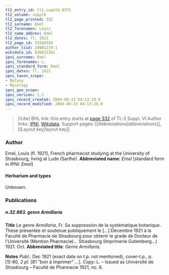 ```yaml
---
tl2_entry_id: tl2_suppl6_0371
tl2_volume: suppl6
tl2_page_printed: 332
tl2_surname: Emel
tl2_forenames: Louis
tl2_name_abbrev: Emel
tl2_dates: fl. 1921
tl2_page_id: 33260320
author_lsid: 20001219-1
wikidata_id: Q36612381
ipni_surname: Emel
ipni_forenames: L.
ipni_standard_form: Emel
ipni_dates: fl. 1921
ipni_taxon_scope: 
- Botany
- Mycology
ipni_geo_scope: 
ipni_version: 1.1
ipni_record_created: 2004-09-23 04:13:29.0
ipni_record_modified: 2004-09-23 04:13:29.0
---
```


> [!cite] BHL link: this entry starts at [page 332](https://www.biodiversitylibrary.org/page/33260320) of TL-2 Suppl. VI
> Author links: [IPNI](https://www.ipni.org/a/20001219-1), [Wikidata](https://www.wikidata.org/wiki/Q36612381). Support pages: [[Abbreviations|abbreviations]], [[Layout key|layout key]]

### Author

Emel, Louis (fl. 1921), French pharmacist studying at the University of Strasbourg, living at Lude (Sarthe). 
**Abbreviated name**: *Emel* \[standard form in IPNI: *Emel*\]

#### Herbarium and types

Unknown.

### Publications

##### n.32.883. genre Armillaria

**Title**
Le *genre Armillaria*, Fr. Sa suppression de la systématique botanique. Thèse présentée et soutenue publiquement le \[...\] Décembre 1921 à la Faculté de Pharmacie de Strasbourg pour obtenir le grade de Docteur de l'Université (Mention Pharmacie)... Strasbourg (Imprimerie Gutemberg...) 1921. Oct.
**Abbreviated title**: *Genre Armillaria*.

**Notes**
*Publ*.: Dec 1921 (exact date on t.p. not mentioned), cover-t.p., p. \[1\]-80, *2 pl*. \[81 "bon à imprimer" ...\]. *Copy*: L. – Issued as Université de Strasbourg – Faculté de Pharmacie 1921, no. 6.

